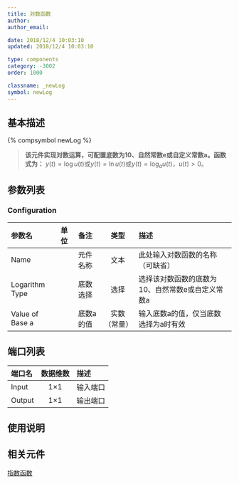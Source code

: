```yaml
---
title: 对数函数
author: 
author_email:

date: 2018/12/4 10:03:10
updated: 2018/12/4 10:03:10

type: components
category: -3002
order: 1000

classname: _newLog
symbol: newLog
---
```

## 基本描述
{% compsymbol newLog %}

> **该元件实现对数运算，可配置底数为10、自然常数e或自定义常数a。函数式为：**
> $y(t) = \log u(t)$或$y(t) = \ln u(t)$或$y(t) = {\log _a}u(t)$，$u(t)>0$。

## 参数列表
### Configuration
| 参数名 | 单位 | 备注 | 类型 | 描述 |
| :--- | :--- | :--- | :--: | :--- |
| Name |  | 元件名称 | 文本 | 此处输入对数函数的名称（可缺省） |
| Logarithm Type |  | 底数选择 | 选择 | 选择该对数函数的底数为10、自然常数e或自定义常数a |
| Value of Base a |  | 底数a的值 | 实数（常量） | 输入底数a的值，仅当底数选择为a时有效 |


## 端口列表

| 端口名 | 数据维数 | 描述 |
| :--- | :--:  | :--- |
| Input | 1×1 |输入端口 |                   
| Output | 1×1 |输出端口 |                   

## 使用说明



## 相关元件

[指数函数](/components/comp_newExp.html)
